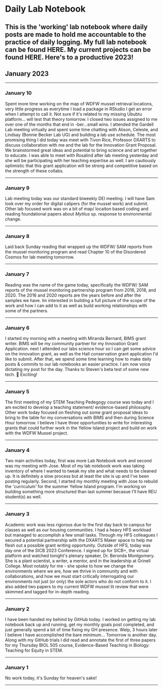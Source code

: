 # Daily Lab Notebook
This is the 'working' lab notebook where daily posts are made to hold me accountable to the practice of daily logging. My full lab notebook can be found HERE. My current projects can be found HERE.
Here's to a productive 2023!
---

## January 2023

---
### January 10

Spent more time working on the map of WDFW mussel retrieval locations, very little progress as everytime I load a package in RStudio I get an error when I attempt to call it. Not sure if it's related to my missing Ububtu platform... will test that theory tomorrow. I closed two issues assigned to me over one of the months that end in -ber...small wins. I attended the Gardell Lab meeting virtually and spent some time chatting with Alison, Celeste, and Lindsay (Bonnie Becker Lab UG) and building a lab use schedule. The most promising thing I did today was meet with Tivon Rice, Professor DXARTS to discuss collaboration with me and the lab for the Innovation Grant Proposal. We brainstormed great ideas and potential to bring science and art together to educate. I was able to meet with Rosalind after lab meeting yesterday and she will be participating with her teaching expertise as well. I am cautiously optimistic that this grant application will be strong and competitive based on the strength of these collabs.

---
### January 9

Lab meeting today was our standard biweekly DEI meeting. I will have Sam look over my order for digital calipers (for the mussel work) and submit. Other lab focused work was on a bit of map/ locaiton based coding and reading foundational papers about *Mytilus* sp. response to environmental change. 

---
### January 8

Laid back Sunday reading that wrapped up the WDFW/ SAM reports from the mussel monitoring program and read Chapter 10 of the Disordered Cosmos for lab meeting tomorrow.  

---
### January 7

Reading was the name of the game today, specifically the WDFW/ SAM reports of the mussel monitoring partnership program from 2016, 2018, and 2020. The 2016 and 2020 reports are the years before and after the samples we have. Im interested in building a full picture of the scope of the work and how I can add to it as well as build working relationships with some of the partners. 

---
### January 6

I started my morning with a meeting with Miranda Bernard, BIMS grant writer. BIMS will be my community partner for my Innovation Grant Application. next I attended our labs science hour so I can get some advice on the innovation grant, as well as the Hall conservation grant application I'd like to submit. After that, we spend some time learning how to make daily posts & commits to our lab notebooks an easier practice. I am now voice dictating my post for the day. Thanks to Steven's beta test of some new tech. 🎉 Exciting!

---
### January 5

The first meeting of my STEM Teaching Pedegogy course was today and I am excited to develop a teaching statement/ evidence-based philosophy. Other work today focused on fleshing out some grant proposal ideas to bring to the table for my conversations with BIMS and then during Science Hour tomorrow. I believe I have three opportunities to write for interesting grants that could further work in the Yellow Island project and build on work with the WDFW Mussel project.

---
### January 4

Two main activities today, first was more Lab Notebook work and second was my meeting with Jose. Most of my lab notebook work was taking inventory of where I wanted to tweak my site and what needs to be cleaned up. It is definitely a slow process but at least the site is up and I've been posting regularly. Second, I started my monthly meeting with Jose to rebuild the 'curriculum' for the summer Yellow Island program. I'm working on building something more structured than last summer becasue I'll have REU student(s) as well.

---
### January 3

Academic work was less rigorous due to the first day back to campus for classes as well as our housing communities. I had a heavy HFS workload but managed to accomplish a few small tasks. Through my HFS colleagues I secured a potential partnership with the DXARTS Maker space to help me flesh out a possible grant writing opportunity. Outside of HFS, today was day one of the SICB 2023 Conference. I signed up for SICB+, the virtual platform and watched tonight's plenary speaker, Dr. Beronda Montgomery. She is a plant scientist, a writer, a mentor, and in the leadership at Grinell College. Most notably for me - she spoke to how we change the environments where we are, how we thrive in community and with collaborations, and how we must start critically interrogating our environments not just (or only) the sole actors who do not conform to it. I also added two papers to my current WDFW mussel lit review that were skimmed and tagged for in-depth reading.

---
### January 2

I have been handed my behind by GitHub today. I worked on getting my lab notebook back up and running, get my monthly goals post completed, and just generally spend a bit of time fixing my GH presence. Welp, 3 hours later I believe I have accomplished the bare minimum... Tomorrow is another day. Along with my GitHub trials I did read and annotate the first of three papers for my Thursday BIOL 505 course, Evidence-Based Teaching in Biology: Teaching for Equity in STEM. 

---
### January 1

No work today, it's Sunday for heaven's sake!

---

